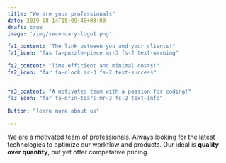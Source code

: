 ```yaml
---
title: "We are your professionals"
date: 2019-08-14T15:09:48+03:00
draft: true
image: '/img/secondary-logo1.png'

fa1_content: "The link between you and your clients!"
fa1_icon: "fas fa-puzzle-piece mr-3 fs-2 text-warning"

fa2_content: "Time efficient and minimal costs!"
fa2_icon: "far fa-clock mr-3 fs-2 text-success"


fa3_content: "A motivated team with a passion for coding!"
fa3_icon: "far fa-grin-tears mr-3 fs-2 text-info"

Button: "learn more about us"

---
```

We are a motivated team of professionals. Always looking for the latest technologies to optimize our workflow and products. Our ideal is **quality over quantity**, but yet offer competative pricing.
